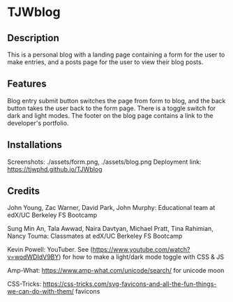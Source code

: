 # TJWblog

## Description

This is a personal blog with a landing page containing a form for the user to make entries, and a posts page for the user to view their blog posts.

## Features

Blog entry submit button switches the page from form to blog, and the back button takes the user back to the form page. There is a toggle switch for dark and light modes. The footer on the blog page contains a link to the developer's portfolio.

## Installations

Screenshots: ./assets/form.png, ./assets/blog.png
Deployment link: https://tjwphd.github.io/TJWblog

## Credits

John Young, Zac Warner, David Park, John Murphy:
Educational team at edX/UC Berkeley FS Bootcamp

Sung Min An, Tala Awwad, Naira Davtyan, Michael Pratt, Tina Rahimian, Nancy Touma:
Classmates at edX/UC Berkeley FS Bootcamp

Kevin Powell: YouTuber. See (https://www.youtube.com/watch?v=wodWDIdV9BY) for how to make a light/dark mode toggle with CSS & JS

Amp-What: https://www.amp-what.com/unicode/search/ for unicode moon

CSS-Tricks: https://css-tricks.com/svg-favicons-and-all-the-fun-things-we-can-do-with-them/ favicons
